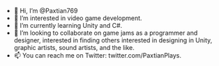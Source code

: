 - 👋 Hi, I’m @Paxtian769
- 👀 I’m interested in video game development. 
- 🌱 I’m currently learning Unity and C#.
- 💞️ I’m looking to collaborate on game jams as a programmer and designer, interested in finding others interested in designing in Unity, graphic artists, sound artists, and the like.
- 📫 You can reach me on Twitter: twitter.com/PaxtianPlays.

<!---
Paxtian769/Paxtian769 is a ✨ special ✨ repository because its `README.md` (this file) appears on your GitHub profile.
You can click the Preview link to take a look at your changes.
--->
